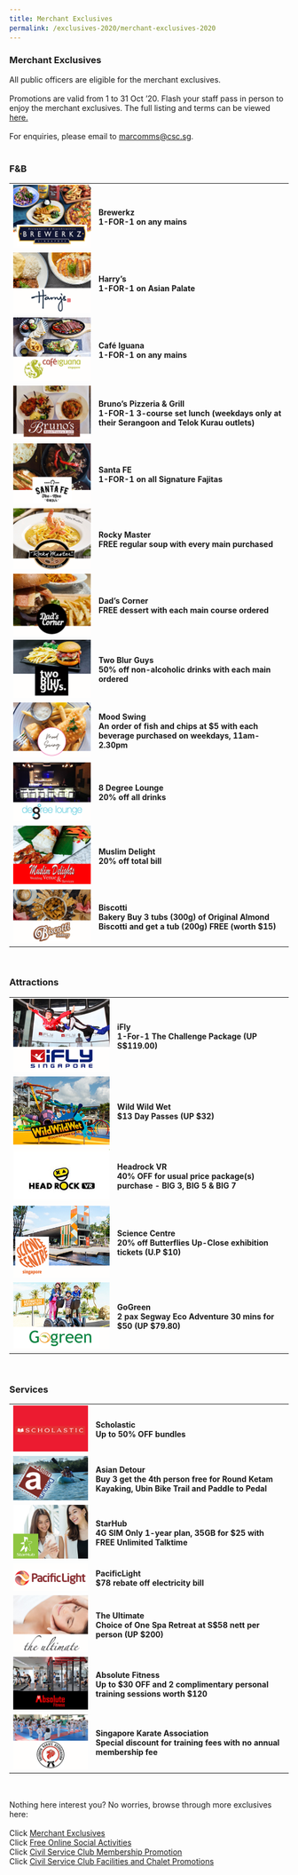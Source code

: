 ```yaml
---
title: Merchant Exclusives
permalink: /exclusives-2020/merchant-exclusives-2020
---
```


### Merchant Exclusives <br>
All public officers are eligible for the merchant exclusives.<br>
<br>
Promotions are valid from 1 to 31 Oct ’20. Flash your staff pass in person to enjoy the merchant exclusives. The full listing and terms can be viewed <a href="https://bit.ly/2HcT4ig">here.</a><br> 
<br> 
For enquiries, please email to <a href="mailto:marcomms@csc.sg">marcomms@csc.sg</a>.<br>
<br>
### F&B <br>
<table>
  <tr>
    <td>
      <img src="/images/Brewerkz.png">
    </td>
    <td>
      <b>Brewerkz<br> 1-FOR-1 on any mains</b><br>
    </td>
  </tr>
  <tr>
    <td>
      <img src="/images/Harrys.png">
    </td>
    <td>
      <b>Harry’s<br> 1-FOR-1 on Asian Palate</b><br>
    </td>
  </tr>
  <tr>
    <td>
      <img src="/images/Cafe iguana.png">
    </td>
    <td>
      <b>Café Iguana<br> 1-FOR-1 on any mains</b><br>
    </td>
  </tr>
  <tr>
    <td>
      <img src="/images/Brunos.png">
    </td>
    <td>
      <b>Bruno’s Pizzeria & Grill<br> 1-FOR-1 3-course set lunch (weekdays only at their Serangoon and Telok Kurau outlets)</b><br>
    </td>
  </tr>
  <tr>
    <td>
<img src="/images/Santa FE.png">
    </td>
    <td>
      <b>Santa FE<br> 1-FOR-1 on all Signature Fajitas</b><br>
    </td>
  </tr>
  <tr>
    <td>
<img src="/images/Rocky master.png">
    </td>
    <td>
      <b>Rocky Master<br> FREE regular soup with every main purchased</b><br>
    </td>
  </tr>
  <tr>
    <td>
<img src="/images/Dads corner.png">
    </td>
    <td>
      <b>Dad’s Corner<br> FREE dessert with each main course ordered</b><br>
    </td>
  </tr>
  <tr>
    <td>
<img src="/images/two blur guys.png">
    </td>
    <td>
      <b>Two Blur Guys<br> 50% off non-alcoholic drinks with each main ordered</b><br>
    </td>
  </tr>
  <tr>
    <td>
<img src="/images/Mood Swing.png">
    </td>
    <td>
      <b>Mood Swing<br> An order of fish and chips at $5 with each beverage purchased on weekdays, 11am-2.30pm</b><br>
    </td>
  </tr>
  <tr>
    <td>
<img src="/images/8 degree.png">
    </td>
    <td>
      <b>8 Degree Lounge<br> 20% off all drinks</b><br>
    </td>
  </tr>
  <tr>
    <td>
<img src="/images/Muslim Delight.png">
    </td>
    <td>
      <b>Muslim Delight<br> 20% off total bill</b><br>
    </td>
  </tr>
  <tr>
    <td>
<img src="/images/Biscotti Bakery.png">
    </td>
    <td>
      <b>Biscotti<br> Bakery Buy 3 tubs (300g) of Original Almond Biscotti and get a tub (200g) FREE (worth $15)</b><br>
    </td>
  </tr>
</table>
<br>

### Attractions<br>      
<table>
  <tr>
    <td>
<img src="/images/iFly.png">
    </td>
    <td>
      <b>iFly<br> 1-For-1 The Challenge Package (UP S$119.00)</b><br>
    </td>
  </tr>
  <tr>
    <td>
<img src="/images/Wild Wild Wet.png">
    </td>
    <td>
      <b>Wild Wild Wet<br> $13 Day Passes (UP $32)</b><br>
    </td>
  </tr>
  <tr>
    <td>
<img src="/images/Headrock VR.png">
    </td>
    <td>
      <b>Headrock VR<br> 40% OFF for usual price package(s) purchase - BIG 3, BIG 5 & BIG 7</b><br>
    </td>
  </tr>
  <tr>
    <td>
<img src="/images/Science centre.png">
    </td>
    <td>
      <b>Science Centre<br> 20% off Butterflies Up-Close exhibition tickets (U.P $10)</b><br>
    </td>
  </tr>
  <tr>
    <td>
<img src="/images/Go green.png">
    </td>
    <td>
      <b>GoGreen<br> 2 pax Segway Eco Adventure 30 mins for $50 (UP $79.80)</b><br>
    </td>
  </tr>
</table>
<br>   

### Services <br>
<table>
  <tr>
   <td>
<img src="/images/Scholastic.png">
    </td>
    <td>
      <b>Scholastic<br> Up to 50% OFF bundles</b><br>
    </td>
  </tr>
  <tr>
   <td>
<img src="/images/Asian detour.png">
    </td>
    <td>
     <b>Asian Detour<br> Buy 3 get the 4th person free for Round Ketam Kayaking, Ubin Bike Trail and Paddle to Pedal</b><br>
    </td>
  </tr>
  <tr>
    <td>
      <img src="/images/starhub.png">
    </td>
    <td>
      <b>StarHub<br> 4G SIM Only 1-year plan, 35GB for $25 with FREE Unlimited Talktime</b><br>
    </td>
  </tr>
  <tr>
   <td>
<img src="/images/pacificlight.png">
    </td>
    <td>
      <b>PacificLight<br> $78 rebate off electricity bill</b><br>
    </td>
  </tr>
  <tr>
   <td>
<img src="/images/the ultimate.png">
    </td>
    <td>
      <b>The Ultimate<br> Choice of One Spa Retreat at S$58 nett per person (UP $200)</b><br>
    </td>
  </tr>
  <tr>
    <td>
<img src="/images/absolute fitness.png">
    </td>
    <td>
      <b>Absolute Fitness<br> Up to $30 OFF and 2 complimentary personal training sessions worth $120</b><br>
    </td>
  </tr>
  <tr>
    <td>
<img src="/images/Singapore Karate Association.png">
    </td>
    <td>
      <b>Singapore Karate Association<br> Special discount for training fees with no annual membership fee</b><br>
    </td>
  </tr>
</table>
<br>
<br>
Nothing here interest you? No worries, browse through more exclusives here: <br>
<br>
Click <a href="https://publicserviceweek.gov.sg/exclusives-2020/merchant-exclusives-2020">Merchant Exclusives</a><br>
Click <a href="https://publicserviceweek.gov.sg/exclusives-2020/online-social-activities-2020">Free Online Social Activities</a><br>
Click <a href="https://publicserviceweek.gov.sg/exclusives-2020/civil-service-club-membership-promotion-2020">Civil Service Club Membership Promotion</a><br>
Click <a href="https://publicserviceweek.gov.sg/exclusives-2020/clubhouse-promotions-2020">Civil Service Club Facilities and Chalet Promotions</a><br> 
